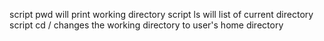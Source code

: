 script pwd will print working directory
script ls will list of current directory
script cd / changes the working directory to user's home directory
